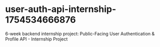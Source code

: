# user-auth-api-internship-1754534666876
6-week backend internship project: Public-Facing User Authentication &amp; Profile API - Internship Project
